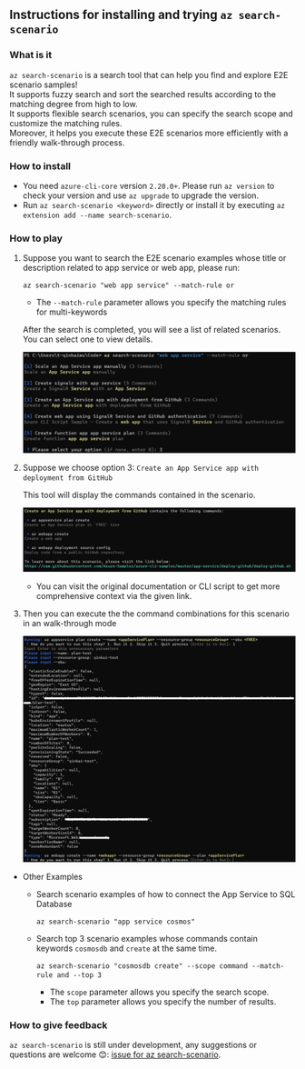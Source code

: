 ## Instructions for installing and trying `az search-scenario`


### What is it

`az search-scenario` is a search tool that can help you find and explore E2E scenario samples! </br>
It supports fuzzy search and sort the searched results according to the matching degree from high to low. </br>
It supports flexible search scenarios, you can specify the search scope and customize the matching rules. </br>
Moreover, it helps you execute these E2E scenarios more efficiently with a friendly walk-through process.

### How to install

- You need `azure-cli-core` version `2.20.0+`. Please run `az version` to check your version and use `az upgrade` to upgrade the version.
- Run `az search-scenario <keyword>` directly or install it by executing `az extension add --name search-scenario`.

### How to play

1. Suppose you want to search the E2E scenario examples whose title or description related to app service or web app, please run:

    ```pwsh
    az search-scenario "web app service" --match-rule or
    ```

    - The `--match-rule` parameter allows you specify the matching rules for multi-keywords

    After the search is completed, you will see a list of related scenarios. You can select one to view details.

    ![Search App Service](https://github.com/ReaNAiveD/image/blob/master/search-scenario-app-service.png)

2. Suppose we choose option 3: `Create an App Service app with deployment from GitHub` 

    This tool will display the commands contained in the scenario. 

    ![Search Scale Server Detailed Result](https://github.com/ReaNAiveD/image/blob/master/search-scenario-app-service-detail.png)

    - You can visit the original documentation or CLI script to get more comprehensive context via the given link. 

3. Then you can execute the the command combinations for this scenario in an walk-through mode

    ![Search Scale Server Execution](https://github.com/ReaNAiveD/image/blob/master/search-scenario-app-service-exec.png)

- Other Examples

    - Search scenario examples of how to connect the App Service to SQL Database

        ```pwsh
        az search-scenario "app service cosmos"
        ```

    - Search top 3 scenario examples whose commands contain keywords `cosmosdb` and `create` at the same time.

        ```pwsh
        az search-scenario "cosmosdb create" --scope command --match-rule and --top 3
        ```

       - The `scope` parameter allows you specify the search scope.
       - The `top` parameter allows you specify the number of results.

### How to give feedback

`az search-scenario` is still under development, any suggestions or questions are welcome 😊: [issue for az search-scenario](https://github.com/hackathon-cli-recommendation/cli-recommendation/issues). 
